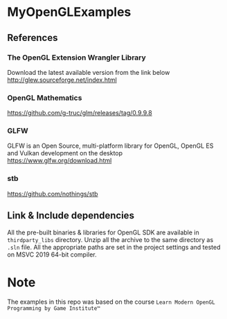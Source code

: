 # MyOpenGLExamples

## References 

### The OpenGL Extension Wrangler Library
Download the latest available version from the link below
http://glew.sourceforge.net/index.html

### OpenGL Mathematics
https://github.com/g-truc/glm/releases/tag/0.9.9.8

### GLFW
GLFW is an Open Source, multi-platform library for OpenGL, OpenGL ES and Vulkan development on the desktop
https://www.glfw.org/download.html

### stb
https://github.com/nothings/stb

## Link & Include dependencies 
All the pre-built binaries & libraries for OpenGL SDK are available in `thirdparty_libs` directory. Unzip all the archive to the same directory as `.sln` file. All the appropriate paths are set in the project settings and tested on MSVC 2019 64-bit compiler. 

# Note 
The examples in this repo was based on the course `Learn Modern OpenGL Programming by Game Institute™ `
